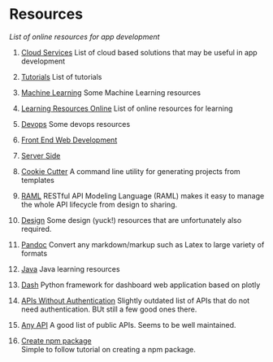 # Resources
_List of online resources for app development_

1. [Cloud Services](cloud_services.md)
   List of cloud based solutions that may be useful in app development
   
2. [Tutorials](tutorials.md)
   List of tutorials
   
3. [Machine Learning](machine_learning)
   Some Machine Learning resources
   
4. [Learning Resources Online](developer_resources.md)
   List of online resources for learning
   
5. [Devops](Devops)
   Some devops resources    
   
6. [Front End Web Development](fewd)    

7. [Server Side](serverside)    

8. [Cookie Cutter](https://github.com/audreyr/cookiecutter)
   A command line utility for generating projects from templates
   
9. [RAML](https://raml.org/)
   RESTful API Modeling Language (RAML) makes it easy to manage the whole API lifecycle from design to sharing.   
   
10. [Design](design)
    Some design (yuck!) resources that are unfortunately also required.
    
11. [Pandoc](http://pandoc.org)
    Convert any markdown/markup such as Latex to large variety of formats
    
12. [Java](java)
    Java learning resources   
    
13. [Dash](https://plot.ly/products/dash/)
    Python framework for dashboard web application based on plotly         
    
14. [APIs Without Authentication](https://shkspr.mobi/blog/2016/05/easy-apis-without-authentication/)
    Slightly outdated list of APIs that do not need authentication. BUt still a few good ones there.    

15. [Any API](https://any-api.com/) 
    A good list of public APIs. Seems to be well maintained.
    
16. [Create npm package](https://medium.freecodecamp.org/how-to-make-a-beautiful-tiny-npm-package-and-publish-it-2881d4307f78)    
    Simple to follow tutorial on creating a npm package.
